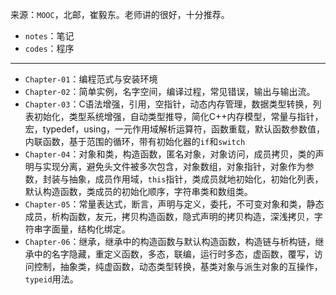 来源：`MOOC`，北邮，崔毅东。老师讲的很好，十分推荐。

- `notes`：笔记
- `codes`：程序

- - -

- `Chapter-01`：编程范式与安装环境
- `Chapter-02`：简单实例，名字空间，编译过程，常见错误，输出与输出流。
- `Chapter-03`：C语法增强，引用，空指针，动态内存管理，数据类型转换，列表初始化，类型系统增强，自动类型推导，简化C++内存模型，常量与指针，宏，typedef，using，一元作用域解析运算符，函数重载，默认函数参数值，内联函数，基于范围的循环，带有初始化器的`if`和`switch`
- `Chapter-04`：对象和类，构造函数，匿名对象，对象访问，成员拷贝，类的声明与实现分离，避免头文件被多次包含，对象数组，对象指针，对象作为参数，封装与抽象，成员作用域，`this`指针，类成员就地初始化，初始化列表，默认构造函数，类成员的初始化顺序，字符串类和数组类。
- `Chapter-05`：常量表达式，断言，声明与定义，委托，不可变对象和类，静态成员，析构函数，友元，拷贝构造函数，隐式声明的拷贝构造，深浅拷贝，字符串字面量，结构化绑定。
- `Chapter-06`：继承，继承中的构造函数与默认构造函数，构造链与析构链，继承中的名字隐藏，重定义函数，多态，联编，运行时多态，虚函数，覆写，访问控制，抽象类，纯虚函数，动态类型转换，基类对象与派生对象的互操作，`typeid`用法。